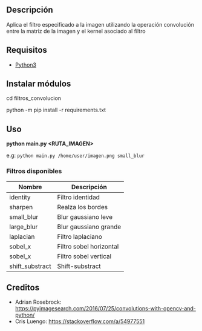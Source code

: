 ## Descripción

Aplica el filtro especificado a la imagen utilizando la operación convolución entre la matriz de la imagen y el kernel asociado al filtro

## Requisitos

-   [Python3](https://www.python.org/downloads/)

## Instalar módulos

cd filtros_convolucion

python -m pip install -r requirements.txt

## Uso

**python main.py <RUTA_IMAGEN> <FILTRO>**

e.g: `python main.py /home/user/imagen.png small_blur`

### Filtros disponibles

| Nombre          | Descripción             |
| ----------------| ----------------------- |
| identity        | Filtro identidad        |
| sharpen         | Realza los bordes       |
| small_blur      | Blur gaussiano leve     |
| large_blur      | Blur gaussiano grande   |
| laplacian       | Filtro laplaciano       |
| sobel_x         | Filtro sobel horizontal |
| sobel_x         | Filtro sobel vertical   |
| shift_substract | Shift-substract         |

## Creditos
- Adrian Rosebrock: https://pyimagesearch.com/2016/07/25/convolutions-with-opencv-and-python/
- Cris Luengo: https://stackoverflow.com/a/54977551
